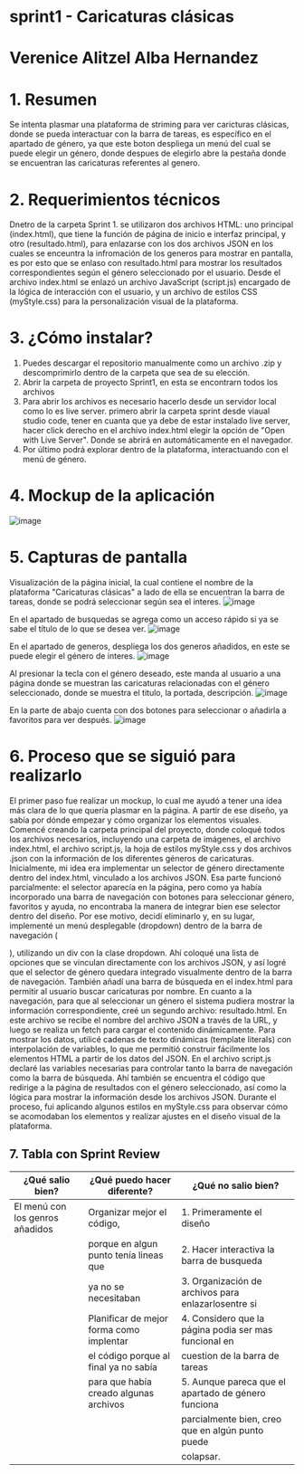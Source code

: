 # sprint1 - Caricaturas clásicas
# Verenice Alitzel Alba Hernandez
# 1. Resumen
Se intenta plasmar una plataforma de striming para ver caricturas clásicas, donde se pueda interactuar con la barra de tareas, es específico en el apartado de género, ya que este boton despliega un menú del cual se puede elegir un género, donde despues de elegirlo abre la pestaña donde se encuentran las caricaturas referentes al genero.
# 2. Requerimientos técnicos
Dnetro de la carpeta Sprint 1. se utilizaron dos archivos HTML: uno principal (index.html), que tiene la función de página de inicio e interfaz principal, y otro (resultado.html), para enlazarse con los dos archivos JSON en los cuales se enceuntra la infromación de los generos para mostrar en pantalla, es por esto que se enlaso con resultado.html para mostrar los resultados correspondientes según el género seleccionado por el usuario.
Desde el archivo index.html se enlazó un archivo JavaScript (script.js) encargado de la lógica de interacción con el usuario, y un archivo de estilos CSS (myStyle.css) para la personalización visual de la plataforma.
# 3. ¿Cómo instalar?
1. Puedes descargar el repositorio manualmente como un archivo .zip y descomprimirlo dentro de la carpeta que sea de su elección.
2. Abrir la carpeta de proyecto Sprint1, en esta se encontrarn todos los archivos 
3. Para abrir los archivos es necesario hacerlo desde un servidor local como lo es live server. primero abrir la carpeta sprint desde viaual studio code, tener en cuanta que ya debe de estar instalado live server, hacer click derecho en el archivo index.html elegir la opción de "Open with Live Server". Donde se abrirá en automáticamente en el navegador.
4. Por último podrá explorar dentro de la plataforma, interactuando con el menú de género.
# 4. Mockup de la aplicación
![image](https://github.com/user-attachments/assets/366a22b8-1157-4c57-8dbc-623dc75f7552)

# 5. Capturas de pantalla
Visualización de la página inicial, la cual contiene el nombre de la plataforma "Caricaturas clásicas" a lado de ella se encuentran la barra de tareas, donde se podrá seleccionar según sea el interes.
![image](https://github.com/user-attachments/assets/55724c79-e78f-48ca-a660-ca65e9cfe903)

En el apartado de busquedas se agrega como un acceso rápido si ya se sabe el título de lo que se desea ver.
![image](https://github.com/user-attachments/assets/c788e13c-41e3-45a7-bc8b-192f5981762d)


En el apartado de generos, despliega los dos generos añadidos, en este se puede elegir el género de interes.
![image](https://github.com/user-attachments/assets/5730506e-7627-4087-9cfe-d2fa9c0285af)

Al presionar la tecla con el género deseado, este manda al usuario a una página donde se muestran las caricaturas relacionadas con el género seleccionado, donde se muestra el titulo, la portada, descripción.
![image](https://github.com/user-attachments/assets/66a0c6b4-80d5-4c80-b837-be3dde1d0f75)

En la parte de abajo cuenta con dos botones para seleccionar o añadirla a favoritos para ver después.
![image](https://github.com/user-attachments/assets/ed9d6d9f-6cd2-4908-84b8-96d385e1ae21)

# 6. Proceso que se siguió para realizarlo
El primer paso fue realizar un mockup, lo cual me ayudó a tener una idea más clara de lo que quería plasmar en la página. A partir de ese diseño, ya sabía por dónde empezar y cómo organizar los elementos visuales.
Comencé creando la carpeta principal del proyecto, donde coloqué todos los archivos necesarios, incluyendo una carpeta de imágenes, el archivo index.html, el archivo script.js, la hoja de estilos myStyle.css y dos archivos .json con la información de los diferentes géneros de caricaturas.
Inicialmente, mi idea era implementar un selector de género directamente dentro del index.html, vinculado a los archivos JSON. Esa parte funcionó parcialmente: el selector aparecía en la página, pero como ya había incorporado una barra de navegación con botones para seleccionar género, favoritos y ayuda, no encontraba la manera de integrar bien ese selector dentro del diseño. Por ese motivo, decidí eliminarlo y, en su lugar, implementé un menú desplegable (dropdown) dentro de la barra de navegación (<nav>), utilizando un div con la clase dropdown. Ahí coloqué una lista de opciones que se vinculan directamente con los archivos JSON, y así logré que el selector de género quedara integrado visualmente dentro de la barra de navegación.
También añadí una barra de búsqueda en el index.html para permitir al usuario buscar caricaturas por nombre.
En cuanto a la navegación, para que al seleccionar un género el sistema pudiera mostrar la información correspondiente, creé un segundo archivo: resultado.html. En este archivo se recibe el nombre del archivo JSON a través de la URL, y luego se realiza un fetch para cargar el contenido dinámicamente. Para mostrar los datos, utilicé cadenas de texto dinámicas (template literals) con interpolación de variables, lo que me permitió construir fácilmente los elementos HTML a partir de los datos del JSON.
En el archivo script.js declaré las variables necesarias para controlar tanto la barra de navegación como la barra de búsqueda. Ahí también se encuentra el código que redirige a la página de resultados con el género seleccionado, así como la lógica para mostrar la información desde los archivos JSON.
Durante el proceso, fui aplicando algunos estilos en myStyle.css para observar cómo se acomodaban los elementos y realizar ajustes en el diseño visual de la plataforma.

# 7. Tabla con Sprint Review
|        ¿Qué salio bien?        |       ¿Qué puedo hacer diferente?      |                   ¿Qué no salio bien?               |
|--------------------------------|----------------------------------------|-----------------------------------------------------|
|El menú con los genros añadidos |Organizar mejor el código,              |1. Primeramente el diseño                            |
|                                |porque en algun punto tenía lineas que  |2. Hacer interactiva la barra de busqueda            |
|                                |ya no se necesitaban                    |3. Organización de archivos para enlazarlosentre si  |                 
|                                |Planificar de mejor forma como implentar|4. Considero que la página podia ser mas funcional en| 
|                                |el código porque al final ya no sabía   |cuestion de la barra de tareas                       |
|                                |para que había creado algunas archivos  |5. Aunque pareca que el apartado de género funciona  |
|                                |                                        |   parcialmente bien, creo que en algún punto puede  |
|                                |                                        |   colapsar.
                                                                        
